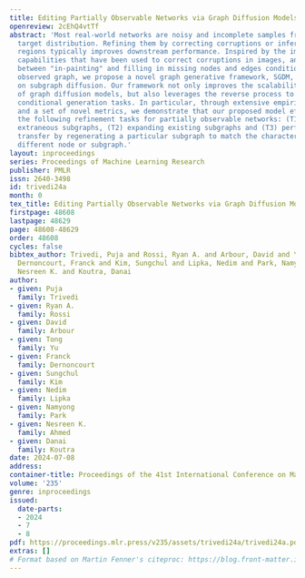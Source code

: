 ```yaml
---
title: Editing Partially Observable Networks via Graph Diffusion Models
openreview: 2cEhQ4vtTf
abstract: 'Most real-world networks are noisy and incomplete samples from an unknown
  target distribution. Refining them by correcting corruptions or inferring unobserved
  regions typically improves downstream performance. Inspired by the impressive generative
  capabilities that have been used to correct corruptions in images, and the similarities
  between "in-painting" and filling in missing nodes and edges conditioned on the
  observed graph, we propose a novel graph generative framework, SGDM, which is based
  on subgraph diffusion. Our framework not only improves the scalability and fidelity
  of graph diffusion models, but also leverages the reverse process to perform novel,
  conditional generation tasks. In particular, through extensive empirical analysis
  and a set of novel metrics, we demonstrate that our proposed model effectively supports
  the following refinement tasks for partially observable networks: (T1) denoising
  extraneous subgraphs, (T2) expanding existing subgraphs and (T3) performing “style"
  transfer by regenerating a particular subgraph to match the characteristics of a
  different node or subgraph.'
layout: inproceedings
series: Proceedings of Machine Learning Research
publisher: PMLR
issn: 2640-3498
id: trivedi24a
month: 0
tex_title: Editing Partially Observable Networks via Graph Diffusion Models
firstpage: 48608
lastpage: 48629
page: 48608-48629
order: 48608
cycles: false
bibtex_author: Trivedi, Puja and Rossi, Ryan A. and Arbour, David and Yu, Tong and
  Dernoncourt, Franck and Kim, Sungchul and Lipka, Nedim and Park, Namyong and Ahmed,
  Nesreen K. and Koutra, Danai
author:
- given: Puja
  family: Trivedi
- given: Ryan A.
  family: Rossi
- given: David
  family: Arbour
- given: Tong
  family: Yu
- given: Franck
  family: Dernoncourt
- given: Sungchul
  family: Kim
- given: Nedim
  family: Lipka
- given: Namyong
  family: Park
- given: Nesreen K.
  family: Ahmed
- given: Danai
  family: Koutra
date: 2024-07-08
address:
container-title: Proceedings of the 41st International Conference on Machine Learning
volume: '235'
genre: inproceedings
issued:
  date-parts:
  - 2024
  - 7
  - 8
pdf: https://proceedings.mlr.press/v235/assets/trivedi24a/trivedi24a.pdf
extras: []
# Format based on Martin Fenner's citeproc: https://blog.front-matter.io/posts/citeproc-yaml-for-bibliographies/
---
```

